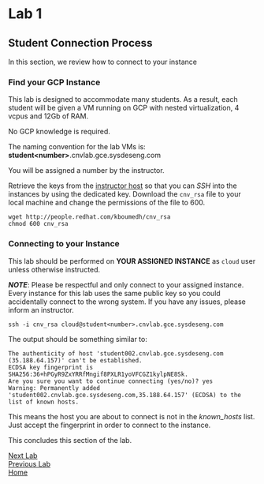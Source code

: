 # Lab 1

## Student Connection Process

In this section, we review how to connect to your instance

### Find your GCP Instance

This lab is designed to accommodate many students. As a result, each student will be given a VM running on GCP with nested virtualization, 4 vcpus and 12Gb of RAM.

No GCP knowledge is required.

The naming convention for the lab VMs is: **student\<number\>**.cnvlab.gce.sysdeseng.com

You will be assigned a number by the instructor.

Retrieve the keys from the [instructor host](http://people.redhat.com/kboumedh/cnv_rsa) so that you can _SSH_ into the instances by using the dedicated key. Download the `cnv_rsa`  file to your local machine and change the permissions of the file to 600.

```shell
wget http://people.redhat.com/kboumedh/cnv_rsa
chmod 600 cnv_rsa
```

### Connecting to your Instance

This lab should be performed on **YOUR ASSIGNED INSTANCE** as `cloud` user unless otherwise instructed.

**_NOTE_**: Please be respectful and only connect to your assigned instance. Every instance for this lab uses the same public key so you could accidentally connect to the wrong system. If you have any issues, please inform an instructor.

```
ssh -i cnv_rsa cloud@student<number>.cnvlab.gce.sysdeseng.com
```

The output should be something similar to:

```
The authenticity of host 'student002.cnvlab.gce.sysdeseng.com (35.188.64.157)' can't be established.
ECDSA key fingerprint is SHA256:36+hPGyR9ZxYRRfMngif8PXLR1yoVFCGZ1kylpNE8Sk.
Are you sure you want to continue connecting (yes/no)? yes
Warning: Permanently added 'student002.cnvlab.gce.sysdeseng.com,35.188.64.157' (ECDSA) to the list of known hosts.
```

This means the host you are about to connect is not in the *known_hosts* list. Just accept the fingerprint in order to connect to the instance.

This concludes this section of the lab.

[Next Lab](../lab2/lab2.md)\
[Previous Lab](../lab0/lab0.md)\
[Home](../../README.md)
